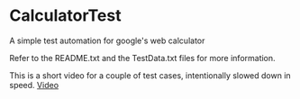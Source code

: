 # CalculatorTest
A simple test automation for google's web calculator

Refer to the README.txt and the TestData.txt files for more information.

This is a short video for a couple of test cases, intentionally slowed down in speed.
[Video](https://www.loom.com/share/0ce1cc1e91c145bab22f1faf3c0e1477?sid=017d4954-b32a-488f-8df2-7ce3a7dcbebe)
